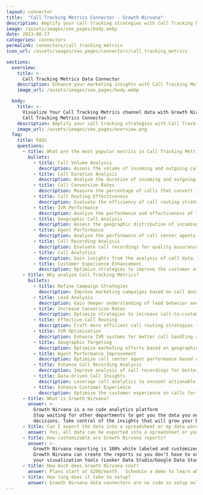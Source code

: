 ```yaml
---
layout: connector
title:  "Call Tracking Metrics Connector - Growth Nirvana"
description: Amplify your call tracking strategies with Call Tracking Metrics integration, gaining actionable insights from call data analysis.
image: /assets/images/seo_pages/body.webp
date: 2023-08-17
categories: connectors
permalink: connectors/call_tracking_metrics
icon_url: /assets/images/seo_pages/connectors/call_tracking_metrics

sections:
  overview:
    title: >-
      Call Tracking Metrics Data Connector
    description: Enhance your marketing insights with Call Tracking Metrics integration. Seamlessly merge call data, unlocking insights that shape campaign strategies, lead analysis, and operational excellence.
    image_url: /assets/images/seo_pages/body.webp

  body:
    title: >-
      Visualize Your Call Tracking Metrics channel data with Growth Nirvana's
      Call Tracking Metrics Connector
    description: Amplify your call tracking strategies with Call Tracking Metrics integration, gaining actionable insights from call data analysis.
    image_url: /assets/images/seo_pages/overview.png
  faq:
    title: FAQs
    questions:
      - title: What are the most popular metrics in Call Tracking Metrics to analyze?
        bullets:
          - title: Call Volume Analysis
            description: Assess the volume of incoming and outgoing calls.
          - title: Call Duration Analysis
            description: Analyze the duration of incoming and outgoing calls.
          - title: Call Conversion Rates
            description: Measure the percentage of calls that convert into customers.
          - title: Call Routing Effectiveness
            description: Evaluate the efficiency of call routing strategies.
          - title: IVR Performance
            description: Analyze the performance and effectiveness of IVR systems.
          - title: Geographic Call Analysis
            description: Assess the geographic distribution of incoming and outgoing calls.
          - title: Agent Performance
            description: Analyze the performance of call center agents.
          - title: Call Recording Analysis
            description: Evaluate call recordings for quality assurance and training purposes.
          - title: Call Analytics
            description: Gain insights from the analysis of call data.
          - title: Customer Experience Enhancement
            description: Optimize strategies to improve the customer experience on calls.
      - title: Why analyze Call Tracking Metrics?
        bullets:
          - title: Refine Campaign Strategies
            description: Improve marketing campaigns based on call data-driven insights.
          - title: Lead Analysis
            description: Gain deeper understanding of lead behavior and preferences through call analysis.
          - title: Increase Conversion Rates
            description: Optimize strategies to increase call-to-customer conversion rates.
          - title: Effective Call Routing
            description: Craft more efficient call routing strategies for improved customer experience.
          - title: IVR Optimization
            description: Enhance IVR systems for better call handling and customer satisfaction.
          - title: Geographic Targeting
            description: Optimize marketing efforts based on geographic call analysis.
          - title: Agent Performance Improvement
            description: Optimize call center agent performance based on call analytics.
          - title: Enhance Call Recording Analysis
            description: Improve analysis of call recordings for better quality assurance and training.
          - title: Data-driven Call Insights
            description: Leverage call analytics to uncover actionable insights.
          - title: Enhance Customer Experience
            description: Optimize the customer experience on calls for improved satisfaction.
      - title: What is Growth Nirvana?
        answer: >-
          Growth Nirvana is a no code analytics platform 
          Stop waiting for other departments to get you the data you need to make critical business 
          decisions. Take control of the insights that will grow your business.
      - title: Can I export the data into a spreadsheet or my data warehouse?
        answer: Yes, all data can be exported into a spreadsheet or your data warehouse (Google BigQuery, AWS, Snowflake, Azure, etc)
      - title: How customizable are Growth Nirvana reports?
        answer: >-
          Growth Nirvana reporting is 100% white labeled and customized to your specifications.
          Growth Nirvana can create the reports so you don’t have to or you can connect
          your visualization tools (Looker Data Studio/Google Data Studio, Tableau, PowerBI, etc) to Growth Nirvana.
      - title: How much does Growth Nirvana cost?
        answer: Plans start at $200/month.  Schedule a demo to learn what plan is best for you.
      - title: How long does it take to setup?
        answer: Growth Nirvana data connectors are no code so setup only requires a few clicks.
---
```

